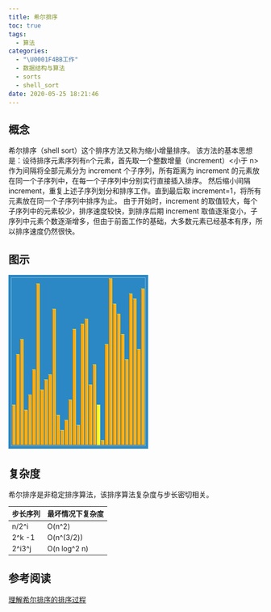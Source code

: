 ```yaml
---
title: 希尔排序
toc: true
tags:
  - 算法
categories:
  - "\U0001F4BB工作"
  - 数据结构与算法
  - sorts
  - shell_sort
date: 2020-05-25 18:21:46
---
```


## 概念

希尔排序（shell sort）这个排序方法又称为缩小增量排序。
该方法的基本思想是：设待排序元素序列有`n`个元素，首先取一个整数增量（increment）<小于 n>作为间隔将全部元素分为 increment 个子序列，所有距离为 increment 的元素放在同一个子序列中，在每一个子序列中分别实行直接插入排序。
然后缩小间隔 increment，重复上述子序列划分和排序工作。直到最后取 increment=1，将所有元素放在同一个子序列中排序为止。 
由于开始时，increment 的取值较大，每个子序列中的元素较少，排序速度较快，到排序后期 increment 取值逐渐变小，子序列中元素个数逐渐增多，但由于前面工作的基础，大多数元素已经基本有序，所以排序速度仍然很快。

## 图示

![希尔排序](./img/Sorting_shellsort_anim.gif)

## 复杂度

希尔排序是非稳定排序算法，该排序算法复杂度与步长密切相关。

| 步长序列 | 最坏情况下复杂度 |
| -------- | ---------------- |
| n/2^i    | O(n^2)           |
| 2^k -1   | O(n^(3/2))       |
| 2^i3^j   | O(n log^2 n)     |

## 参考阅读

[理解希尔排序的排序过程](https://blog.csdn.net/weixin_37818081/article/details/79202115)
